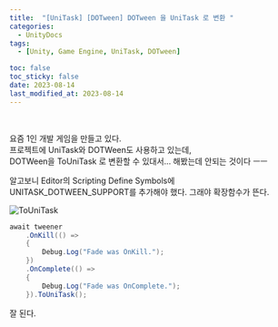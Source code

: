 ```yaml
---
title:  "[UniTask] [DOTween] DOTween 을 UniTask 로 변환 "
categories:
  - UnityDocs
tags:
  - [Unity, Game Engine, UniTask, DOTween]

toc: false
toc_sticky: false
date: 2023-08-14
last_modified_at: 2023-08-14
---
```


<br>

요즘 1인 개발 게임을 만들고 있다.  
프로젝트에 UniTask와 DOTWeen도 사용하고 있는데,  
DOTWeen을 ToUniTask 로 변환할 수 있대서... 해봤는데 안되는 것이다 ㅡㅡ  

알고보니
Editor의 Scripting Define Symbols에  
UNITASK_DOTWEEN_SUPPORT를 추가해야 했다. 그래야 확장함수가 뜬다.  

![ToUniTask](https://drive.google.com/uc?export=view&id=18SVlhB-ytyVWPgtG2Yuepwqf1REz_p7P)

```c#
await tweener
    .OnKill(() =>
    {
        Debug.Log("Fade was OnKill.");
    })
    .OnComplete(() =>
    {
        Debug.Log("Fade was OnComplete.");
    }).ToUniTask();
```

잘 된다.